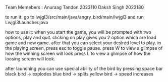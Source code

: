 Team Memebers : 
Anuraag Tandon 2023110 
Daksh Singh 2023180

to run it: go to lwjgl3/src/main/java/angry_bird/main/lwjgl3 and run Lwjgl3Launcher.java

how to use it: when you start the game, you will be prompted with two options, play and quit. 
clicking on play gives you 2 option which are load game and new game. after that you can select your desired level to play. 
in the playing screen, press esc to toggle pause. 
press W to view a glimpse of how the winning screen will look 
press L to view a glimpse of how the loosing screen will look.


after launching you can use special ability of the bird by pressing space bar
black bird -> explodes
blue bird -> splits
yellow bird -> speed increases